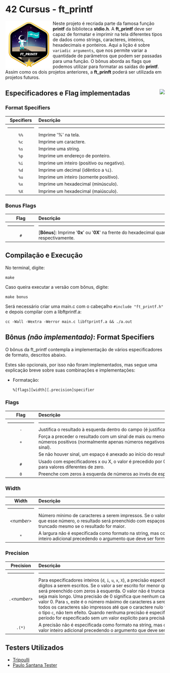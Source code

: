 # 42 Cursus - ft_printf

<img src="./assets/ft_printfm.png" alt="completion-with-bonus-badge" align="left">

Neste projeto é recriada parte da famosa função **printf** da biblioteca **stdio.h**. A **ft_printf** deve ser capaz de formatar e imprimir na tela diferentes tipos de dados como strings, caracteres, inteiros, hexadecimais e ponteiros. Aqui a lição é sobre `variadic arguments`, que nos permite variar a quantidade de parâmetros que podem ser passadas para uma função. O bônus aborda as flags que podemos utilizar para formatar as saídas do **printf**. Assim como os dois projetos anteriores, a **ft_prinft** poderá ser utilizada em projetos futuros.

## Especificadores e Flag implementadas <img src="https://img.shields.io/badge/GRADE-102%2F100-green" align="right">

### Format Specifiers

| Specifiers | Descrição |
|:---:|:---|
|——————|——————————————————————————————————————————|
| `%%` | Imprime '%' na tela. |
| `%c` | Imprime um caractere. |
| `%s` | Imprime uma string. |
| `%p` | Imprime um endereço de ponteiro. |
| `%i` | Imprime um inteiro (positivo ou negativo). |
| `%d` | Imprime um decimal (idêntico a `%i`). |
| `%u` | Imprime um inteiro (somente positivo). |
| `%x` | Imprime um hexadecimal (minúsculo). |
| `%X` | Imprime um hexadecimal (maiúsculo). |

### Bonus Flags

| Flag | Descrição |
|:---:|:---|
|——————|——————————————————————————————————————————|
| `#` | \[**Bônus**]: Imprime '**0x**' ou '**0X**' na frente do hexadecimal quando usado com `%x` ou  `%X`, respectivamente. |

## Compilação e Execução

No terminal, digite:

```
make
```

Caso queira executar a versão com bônus, digite:

```
make bonus
```

Será necessário criar uma main.c com o cabeçalho `#include "ft_printf.h"` e depois compilar com a libftprintf.a:

```
cc -Wall -Wextra -Werror main.c libftprintf.a && ./a.out
```

## Bônus *(não implementado)*: Format Specifiers

O bônus da ft_printf contempla a implementação de vários especificadores de formato, descritos abaixo.

Estes são opcionais, por isso não foram implementados, mas segue uma explicação breve sobre suas combinações e implementações:

- Formatação:

	```
	%[flags][width][.precision]specifier
	```

### Flags

| Flag | Descrição |
|:---:|:---|
|——————|——————————————————————————————————————————|
| `-` | Justifica o resultado à esquerda dentro do campo (é justificado à direita por padrão). |
| `+` | Força a preceder o resultado com um sinal de mais ou menos (+ ou -), mesmo para números positivos (normalmente apenas números negativos são precedidos por um sinal). |
| ` ` | Se não houver sinal, um espaço é anexado ao início do resultado. |
| `#` | Usado com especificadores x ou X, o valor é precedido por 0x ou 0X, respectivamente, para valores diferentes de zero. |
| `0` | Preenche com zeros à esquerda de números ao invés de espaços. |

### Width

| Width | Descrição |
|:---:|:---|
|——————|——————————————————————————————————————————|
| *\<number>* | Número mínimo de caracteres a serem impressos. Se o valor a ser impresso for menor que esse número, o resultado será preenchido com espaços em branco. O valor não é truncado mesmo se o resultado for maior. |
| `*` | A largura não é especificada como formato na string, mas como um argumento de valor inteiro adicional precedendo o argumento que deve ser formatado. |

### Precision

| Precision | Descrição |
|:---:|:---|
|——————|——————————————————————————————————————————|
| `.`*\<number>* | Para especificadores inteiros (`d`, `i`, `u`, `x`, `X`), a precisão especifica o número mínimo de dígitos a serem escritos. Se o valor a ser escrito for menor que esse número, o resultado será preenchido com zeros à esquerda. O valor não é truncado, mesmo que o resultado seja mais longo. Uma precisão de 0 significa que nenhum caractere é escrito para o valor 0. Para `s`, este é o número máximo de caracteres a serem impressos (por padrão, todos os caracteres são impressos até que o caractere nulo final seja encontrado). Para o tipo `c`, não tem efeito. Quando nenhuma precisão é especificada, o padrão é 1. Se o período for especificado sem um valor explícito para precisão, 0 será assumido. |
| `.(*)` | A precisão não é especificada como formato na string, mas como um argumento de valor inteiro adicional precedendo o argumento que deve ser formatado. |

## Testers Utilizados

- [Tripoulli](https://github.com/Tripouille/printfTester)
- [Paulo Santana Tester](https://github.com/paulo-santana/ft_printf_tester)
